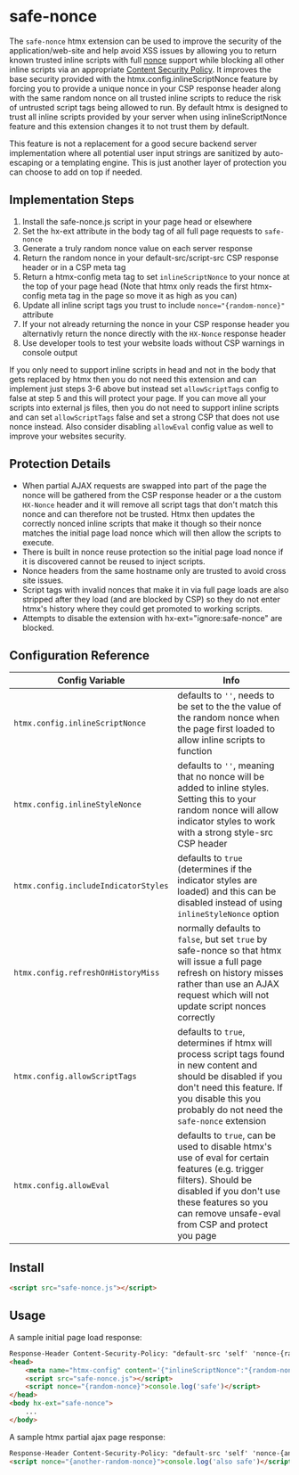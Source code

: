 # safe-nonce

The `safe-nonce` htmx extension can be used to improve the security of the application/web-site and help avoid XSS issues by allowing you to return known trusted inline scripts with full [nonce](https://developer.mozilla.org/docs/Web/HTML/Global_attributes/nonce) support while blocking all other inline scripts via an appropriate [Content Security Policy](https://developer.mozilla.org/en-US/docs/Web/HTTP/CSP). It improves the base security provided with the htmx.config.inlineScriptNonce feature by forcing you to provide a unique nonce in your CSP response header along with the same random nonce on all trusted inline scripts to reduce the risk of untrusted script tags being allowed to run. By default htmx is designed to trust all inline scripts provided by your server when using inlineScriptNonce feature and this extension changes it to not trust them by default.

This feature is not a replacement for a good secure backend server implementation where all potential user input strings are sanitized by auto-escaping or a templating engine. This is just another layer of protection you can choose to add on top if needed. 

## Implementation Steps

1. Install the safe-nonce.js script in your page head or elsewhere
2. Set the hx-ext attribute in the body tag of all full page requests to `safe-nonce`
3. Generate a truly random nonce value on each server response
4. Return the random nonce in your default-src/script-src CSP response header or in a CSP meta tag
5. Return a htmx-config meta tag to set `inlineScriptNonce` to your nonce at the top of your page head (Note that htmx only reads the first htmx-config meta tag in the page so move it as high as you can)
6. Update all inline script tags you trust to include `nonce="{random-nonce}"` attribute
7. If your not already returning the nonce in your CSP response header you alternativly return the nonce directly with the `HX-Nonce` response header
8. Use developer tools to test your website loads without CSP warnings in console output

If you only need to support inline scripts in head and not in the body that gets replaced by htmx then you do not need this extension and can implement just steps 3-6 above but instead set `allowScriptTags` config to false at step 5 and this will protect your page. If you can move all your scripts into external js files, then you do not need to support inline scripts and can set `allowScriptTags` false and set a strong CSP that does not use nonce instead. Also consider disabling `allowEval` config value as well to improve your websites security.

## Protection Details

- When partial AJAX requests are swapped into part of the page the nonce will be gathered from the CSP response header or a the custom `HX-Nonce` header and it will remove all script tags that don't match this nonce and can therefore not be trusted. Htmx then updates the correctly nonced inline scripts that make it though so their nonce matches the initial page load nonce which will then allow the scripts to execute. 
- There is built in nonce reuse protection so the initial page load nonce if it is discovered cannot be reused to inject scripts.
- Nonce headers from the same hostname only are trusted to avoid cross site issues.
- Script tags with invalid nonces that make it in via full page loads are also stripped after they load (and are blocked by CSP) so they do not enter htmx's history where they could get promoted to working scripts.
- Attempts to disable the extension with hx-ext="ignore:safe-nonce" are blocked.

## Configuration Reference

<div class="info-table">

| Config Variable                       | Info                                                                                                                                                                                                                     |
|---------------------------------------|--------------------------------------------------------------------------------------------------------------------------------------------------------------------------------------------------------------------------|
| `htmx.config.inlineScriptNonce`       | defaults to `''`, needs to be set to the the value of the random nonce when the page first loaded to allow inline scripts to function                                                                                    |
| `htmx.config.inlineStyleNonce`        | defaults to `''`, meaning that no nonce will be added to inline styles. Setting this to your random nonce will allow indicator styles to work with a strong style-src CSP header                                         |
| `htmx.config.includeIndicatorStyles`  | defaults to `true` (determines if the indicator styles are loaded) and this can be disabled instead of using `inlineStyleNonce` option                                                                                   |
| `htmx.config.refreshOnHistoryMiss`    | normally defaults to `false`, but set `true` by safe-nonce so that htmx will issue a full page refresh on history misses rather than use an AJAX request which will not update script nonces correctly                   |
| `htmx.config.allowScriptTags`         | defaults to `true`, determines if htmx will process script tags found in new content and should be disabled if you don't need this feature. If you disable this you probably do not need the `safe-nonce` extension      |
| `htmx.config.allowEval`               | defaults to `true`, can be used to disable htmx's use of eval for certain features (e.g. trigger filters). Should be disabled if you don't use these features so you can remove unsafe-eval from CSP and protect you page|

</div>

## Install

```html
<script src="safe-nonce.js"></script>
```

## Usage

A sample initial page load response:

```html
Response-Header Content-Security-Policy: "default-src 'self' 'nonce-{random-nonce}'; style-src 'self' 'nonce-{random-nonce}'"
<head>
    <meta name="htmx-config" content='{"inlineScriptNonce":"{random-nonce}","inlineStyleNonce":"{random-nonce}","allowEval":false}'>
    <script src="safe-nonce.js"></script>
    <script nonce="{random-nonce}">console.log('safe')</script>
</head>
<body hx-ext="safe-nonce">
    ...
</body>
```

A sample htmx partial ajax page response:

```html
Response-Header Content-Security-Policy: "default-src 'self' 'nonce-{another-random-nonce}'; style-src 'self' 'nonce-{another-random-nonce}'"
<script nonce="{another-random-nonce}">console.log('also safe')</script>
```